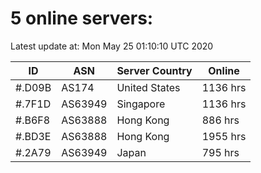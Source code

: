 # 5 online servers:

Latest update at: Mon May 25 01:10:10 UTC 2020

| ID | ASN | Server Country | Online |
| -- | --- | -------------- | ------ |
| #.D09B | AS174 | United States | 1136 hrs |
| #.7F1D | AS63949 | Singapore | 1136 hrs |
| #.B6F8 | AS63888 | Hong Kong | 886 hrs |
| #.BD3E | AS63888 | Hong Kong | 1955 hrs |
| #.2A79 | AS63949 | Japan | 795 hrs |

